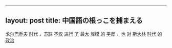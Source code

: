 
---
layout: post
title: 中国語の根っこを捕まえる
---

<a href="#" rel="tooltip" data-toggle="tooltip" data-placement="bottom" title="〈人名〉ゴルバチョフ">戈尔巴乔夫</a> <a href="#" rel="tooltip" data-toggle="tooltip" data-placement="bottom" title="時代 \ 人生の一時期">时代</a> ，<a href="#" rel="tooltip" data-toggle="tooltip" data-placement="bottom" title="ソ連">苏联</a> <a href="#" rel="tooltip" data-toggle="tooltip" data-placement="bottom" title="～であるだけでなく">不仅</a> <a href="#" rel="tooltip" data-toggle="tooltip" data-placement="bottom" title="進行する．進展する．進める \ 前進する">进行</a> <a href="#" rel="tooltip" data-toggle="tooltip" data-placement="bottom" title="*le \ ～した \ *liao3 \ 完結する．終わる">了</a> <a href="#" rel="tooltip" data-toggle="tooltip" data-placement="bottom" title="最大の">最大</a> <a href="#" rel="tooltip" data-toggle="tooltip" data-placement="bottom" title="規模">规模</a> <a href="#" rel="tooltip" data-toggle="tooltip" data-placement="bottom" title="*de \ ～の \ *di2 \ 確かに．本当に〈関連〉[[的确]] \ 手で持つ（広東語） \ *di4 \ まと \ ～している（雲南語） \ ～した（雲南語）">的</a> <a href="#" rel="tooltip" data-toggle="tooltip" data-placement="bottom" title="冤罪を被った者の名誉を回復する">平反</a> ，<a href="#" rel="tooltip" data-toggle="tooltip" data-placement="bottom" title="～も．～もまた \ ～なり">也</a> <a href="#" rel="tooltip" data-toggle="tooltip" data-placement="bottom" title="～に対して．～について \ 〈量〉対になったもの \ 正しい．間違いない \ ～に面する．向き合う．相対する \ 適合する．ぴったり合う \ 照らし合わせる．つきあわせる．調整する">对</a> <a href="#" rel="tooltip" data-toggle="tooltip" data-placement="bottom" title="〈人名〉スターリン">斯大林</a> <a href="#" rel="tooltip" data-toggle="tooltip" data-placement="bottom" title="時代 \ 人生の一時期">时代</a> <a href="#" rel="tooltip" data-toggle="tooltip" data-placement="bottom" title="*de \ ～の \ *di2 \ 確かに．本当に〈関連〉[[的确]] \ 手で持つ（広東語） \ *di4 \ まと \ ～している（雲南語） \ ～した（雲南語）">的</a> <a href="#" rel="tooltip" data-toggle="tooltip" data-placement="bottom" title="政治">政治</a>

